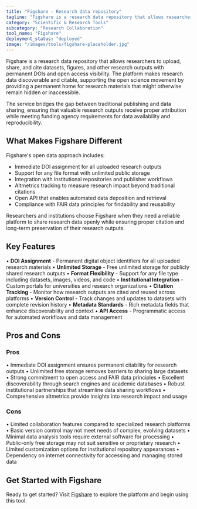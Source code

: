 ```yaml
---
title: "Figshare - Research data repository"
tagline: "Figshare is a research data repository that allows researchers to upload, share, and cite datasets, figures, and other research outputs with permanent DOIs and open access visibility..."
category: "Scientific & Research Tools"
subcategory: "Research Collaboration"
tool_name: "Figshare"
deployment_status: "deployed"
image: "/images/tools/figshare-placeholder.jpg"
---
```


Figshare is a research data repository that allows researchers to upload, share, and cite datasets, figures, and other research outputs with permanent DOIs and open access visibility. The platform makes research data discoverable and citable, supporting the open science movement by providing a permanent home for research materials that might otherwise remain hidden or inaccessible.

The service bridges the gap between traditional publishing and data sharing, ensuring that valuable research outputs receive proper attribution while meeting funding agency requirements for data availability and reproducibility.

## What Makes Figshare Different

Figshare's open data approach includes:
- Immediate DOI assignment for all uploaded research outputs
- Support for any file format with unlimited public storage
- Integration with institutional repositories and publisher workflows
- Altmetrics tracking to measure research impact beyond traditional citations
- Open API that enables automated data deposition and retrieval
- Compliance with FAIR data principles for findability and reusability

Researchers and institutions choose Figshare when they need a reliable platform to share research data openly while ensuring proper citation and long-term preservation of their research outputs.

## Key Features

• **DOI Assignment** - Permanent digital object identifiers for all uploaded research materials
• **Unlimited Storage** - Free unlimited storage for publicly shared research outputs
• **Format Flexibility** - Support for any file type including datasets, images, videos, and code
• **Institutional Integration** - Custom portals for universities and research organizations
• **Citation Tracking** - Monitor how research outputs are cited and reused across platforms
• **Version Control** - Track changes and updates to datasets with complete revision history
• **Metadata Standards** - Rich metadata fields that enhance discoverability and context
• **API Access** - Programmatic access for automated workflows and data management

## Pros and Cons

### Pros
• Immediate DOI assignment ensures permanent citability for research outputs
• Unlimited free storage removes barriers to sharing large datasets
• Strong commitment to open access and FAIR data principles
• Excellent discoverability through search engines and academic databases
• Robust institutional partnerships that streamline data sharing workflows
• Comprehensive altmetrics provide insights into research impact and usage

### Cons
• Limited collaboration features compared to specialized research platforms
• Basic version control may not meet needs of complex, evolving datasets
• Minimal data analysis tools require external software for processing
• Public-only free storage may not suit sensitive or proprietary research
• Limited customization options for institutional repository appearances
• Dependency on internet connectivity for accessing and managing stored data

## Get Started with Figshare

Ready to get started? Visit [Figshare](https://figshare.com/) to explore the platform and begin using this tool.
